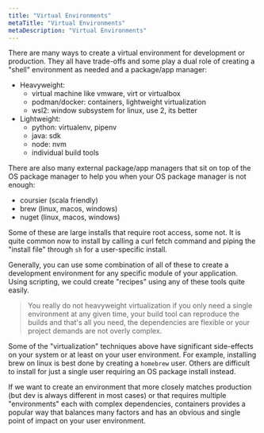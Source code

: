 ```yaml
---
title: "Virtual Environments"
metaTitle: "Virtual Environments"
metaDescription: "Virtual Environments"
---
```


There are many ways to create a virtual environment for development or production.
They all have trade-offs and some play a dual role of creating a "shell" environment
as needed and a package/app manager:

* Heavyweight:
  * virtual machine like vmware, virt or virtualbox
  * podman/docker: containers, lightweight virtualization
  * wsl2: window subsystem for linux, use 2, its better
* Lightweight:
  * python: virtualenv, pipenv
  * java: sdk
  * node: nvm
  * individual build tools

There are also many external package/app managers that sit on top of
the OS package manager to help you when your OS package manager is not enough:

* coursier (scala friendly)
* brew (linux, macos, windows)
* nuget (linux, macos, windows)

Some of these are large installs that require root access, some not.
It is quite common now to install by calling a curl fetch command
and piping the "install file" through `sh` for a user-specific install.

Generally, you can use some combination of all of these to create
a development environment for any specific module of your application. 
Using scripting, we could create 
"recipes" using any of these tools quite easily.

> You really do not heavyweight virtualization if you only need a single environment at any given time, your build tool can reproduce the builds and that's all you need, the dependencies are flexible or your project demands are not overly complex.

Some of the "virtualization" techniques above have significant side-effects
on your system or at least on your user environment. For example, installing
brew on linux is best done by creating a `homebrew` user. Others are difficult
to install for just a single user requiring an OS package install instead.

If we want to create an environment that more closely matches
production (but dev is always different in most cases) or that requires
multiple "environments" each with complex dependencies, containers
provides a popular way that balances many factors and has an obvious
and single point of impact on your user environment.

